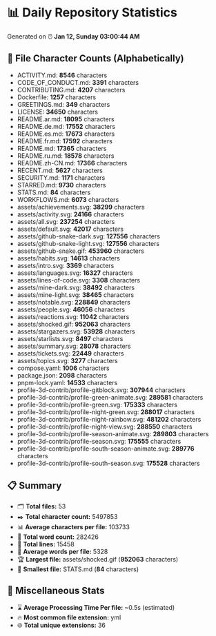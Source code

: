 # 📊 Daily Repository Statistics
Generated on ⏰ **Jan 12, Sunday 03:00:44 AM**

## 📂 File Character Counts (Alphabetically)
- ACTIVITY.md: **8546** characters
- CODE_OF_CONDUCT.md: **3391** characters
- CONTRIBUTING.md: **4207** characters
- Dockerfile: **1257** characters
- GREETINGS.md: **349** characters
- LICENSE: **34650** characters
- README.ar.md: **18095** characters
- README.de.md: **17552** characters
- README.es.md: **17673** characters
- README.fr.md: **17592** characters
- README.md: **17365** characters
- README.ru.md: **18578** characters
- README.zh-CN.md: **17366** characters
- RECENT.md: **5627** characters
- SECURITY.md: **1171** characters
- STARRED.md: **9730** characters
- STATS.md: **84** characters
- WORKFLOWS.md: **6073** characters
- assets/achievements.svg: **38299** characters
- assets/activity.svg: **24166** characters
- assets/all.svg: **237254** characters
- assets/default.svg: **42017** characters
- assets/github-snake-dark.svg: **127556** characters
- assets/github-snake-light.svg: **127556** characters
- assets/github-snake.gif: **453960** characters
- assets/habits.svg: **14613** characters
- assets/intro.svg: **3369** characters
- assets/languages.svg: **16327** characters
- assets/lines-of-code.svg: **3308** characters
- assets/mine-dark.svg: **38492** characters
- assets/mine-light.svg: **38465** characters
- assets/notable.svg: **228849** characters
- assets/people.svg: **46056** characters
- assets/reactions.svg: **11042** characters
- assets/shocked.gif: **952063** characters
- assets/stargazers.svg: **53928** characters
- assets/starlists.svg: **8497** characters
- assets/summary.svg: **28078** characters
- assets/tickets.svg: **22449** characters
- assets/topics.svg: **3277** characters
- compose.yaml: **1006** characters
- package.json: **2098** characters
- pnpm-lock.yaml: **14533** characters
- profile-3d-contrib/profile-gitblock.svg: **307944** characters
- profile-3d-contrib/profile-green-animate.svg: **289581** characters
- profile-3d-contrib/profile-green.svg: **175333** characters
- profile-3d-contrib/profile-night-green.svg: **288017** characters
- profile-3d-contrib/profile-night-rainbow.svg: **481202** characters
- profile-3d-contrib/profile-night-view.svg: **288550** characters
- profile-3d-contrib/profile-season-animate.svg: **289803** characters
- profile-3d-contrib/profile-season.svg: **175555** characters
- profile-3d-contrib/profile-south-season-animate.svg: **289776** characters
- profile-3d-contrib/profile-south-season.svg: **175528** characters

## 📋 Summary
- 🗂️ **Total files:** 53
- ✒️ **Total character count:** 5497853
- 📊 **Average characters per file:** 103733
- 📝 **Total word count:** 282426
- 🧾 **Total lines:** 15458
- 📐 **Average words per file:** 5328
- 🏆 **Largest file:** assets/shocked.gif (**952063** characters)
- 🥉 **Smallest file:** STATS.md (**84** characters)

## 🌟 Miscellaneous Stats
- ⌛ **Average Processing Time Per file:** ~0.5s (estimated)
- 🔥 **Most common file extension:** yml
- 🌐 **Total unique extensions:** 36
